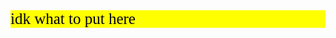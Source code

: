 <div style="background-color: yellow; color: black; font-size: 25px; font-family: 'Comic Sans MS', cursive;">idk what to put here </div>

<html>
  <head>
    <style>
      body {
        background-image: url("https://i.imgur.com/lkgMab8.gif");
  background-size: cover;
  background-position: center;
        background-repeat: no-repeat;
      }
    </style>
  </head>
  <body>
  </body>
</html>
